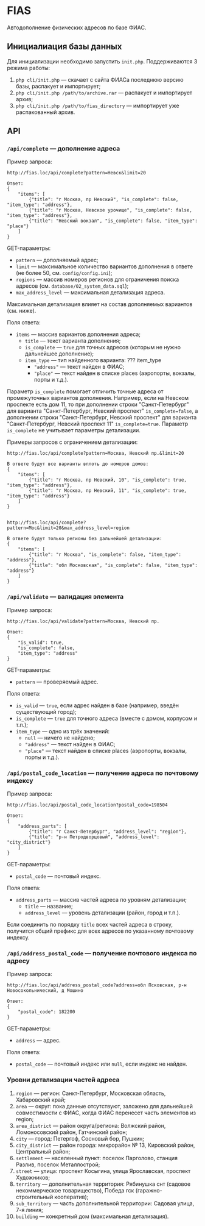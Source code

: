 FIAS
====

Автодополнение физических адресов по базе ФИАС.

## Инициалиация базы данных

Для инициализации необходимо запустить `init.php`. Поддерживаются 3 режима работы:

1. `php cli/init.php` — скачает с сайта ФИАСа последнюю версию базы, распакует и импортирует;
2. `php cli/init.php /path/to/archive.rar` — распакует и импортирует архив;
3. `php cli/init.php /path/to/fias_directory` — импортирует уже распакованный архив.

## API

### `/api/complete` — дополнение адреса

Пример запроса:

    http://fias.loc/api/complete?pattern=Невск&limit=20

    Ответ:
    {
        "items": [
            {"title": "г Москва, пр Невский", "is_complete": false, "item_type": "address"},
            {"title": "г Москва, Невское урочище", "is_complete": false, "item_type": "address"},
            {"title": "Невский вокзал", "is_complete": false, "item_type": "place"}
        ]
    }

GET-параметры:

* `pattern` — дополняемый адрес;
* `limit` — максимальное количество вариантов дополнения в ответе (не более 50, см. `config/config.ini`);
* `regions` — массив номеров регионов для ограничения поиска адресов (см. `database/02_system_data.sql`);
* `max_address_level` — максимальная детализация адреса.

Максимальная детализация влияет на состав дополняемых вариантов (см. ниже).

Поля ответа:

* `items` — массив вариантов дополнения адреса;
    * `title` — текст варианта дополнения;
    * `is_complete` — `true` для точных адресов (которым не нужно дальнейшее дополнение);
    * `item_type` — тип найденного варианта: ??? item_type
        * `"address"` — текст найден в ФИАС;
        * `"place"` — текст найден в списке places (аэропорты, вокзалы, порты и т.д.).

Параметр `is_complete` помогает отличить точные адреса от промежуточных вариантов дополнения.
Например, если на Невском проспекте есть дом 11, то
при дополнении строки "Санкт-Петербург" для варианта "Санкт-Петербург, Невский проспект" `is_complete=false`,
а дополнении строки "Санкт-Петербург, Невский проспект" для варианта "Санкт-Петербург, Невский проспект 11" `is_complete=true`.
Параметр `is_complete` не учитывает параметры детализации.

Примеры запросов с ограничением детализации:

    http://fias.loc/api/complete?pattern=Москва, Невский пр.&limit=20

    В ответе будут все варианты вплоть до номеров домов:
    {
        "items": [
            {"title": "г Москва, пр Невский, 10", "is_complete": true, "item_type": "address"},
            {"title": "г Москва, пр Невский, 11", "is_complete": true, "item_type": "address"}
        ]
    }


    http://fias.loc/api/complete?pattern=Мос&limit=20&max_address_level=region

    В ответе будут только регионы без дальнейшей детализации:
    {
        "items": [
            {"title": "г Москва", "is_complete": false, "item_type": "address"},
            {"title": "обл Московская", "is_complete": false, "item_type": "address"}
        ]
    }


### `/api/validate` — валидация элемента

Пример запроса:

    http://fias.loc/api/validate?pattern=Москва, Невский пр.

    Ответ:
    {
        "is_valid": true,
        "is_complete": false,
        "item_type": "address"
    }

GET-параметры:

* `pattern` — проверяемый адрес.

Поля ответа:

* `is_valid` — `true`, если адрес найден в базе (например, введён существующий город);
* `is_complete` — `true` для точного адреса (вместе с домом, корпусом и т.п.);
* `item_type` — одно из трёх значений:
    * `null` — ничего не найдено;
    * `"address"` — текст найден в ФИАС;
    * `"place"` — текст найден в списке places (аэропорты, вокзалы, порты и т.д.).


### `/api/postal_code_location` — получение адреса по почтовому индексу

Пример запроса:

    http://fias.loc/api/postal_code_location?postal_code=198504

    Ответ:
    {
        "address_parts": [
            {"title": "г Санкт-Петербург", "address_level": "region"},
            {"title": "р-н Петродворцовый", "address_level": "city_district"}
        ]
    }

GET-параметры:

* `postal_code` — почтовый индекс.

Поля ответа:

* `address_parts` — массив частей адреса по уровням детализации;
    * `title` — название;
    * `address_level` — уровень детализации (район, город и т.п.).

Если соединить по порядку `title` всех частей адреса в строку,
получится общий префикс для всех адресов по указанному почтовому индексу.

### `/api/address_postal_code` — получение почтового индекса по адресу

Пример запроса:

    http://fias.loc/api/address_postal_code?address=обл Псковская, р-н Новосокольнический, д Мошино

    Ответ:
    {
        "postal_code": 182200
    }

GET-параметры:

* `address` — адрес.

Поля ответа:

* `postal_code` — почтовый индекс или `null`, если индекс не найден.


### Уровни детализации частей адреса

1. `region` — регион: Санкт-Петербург, Московская область, Хабаровский край;
2. `area` — округ: пока данные отсутствуют, заложено для дальнейшей совместимости с ФИАС, когда ФИАС перенесет часть элементов из region;
3. `area_district` — район округа/региона: Волжский район, Ломоносовский район, Гатчинский район;
4. `city` — город: Петергоф, Сосновый бор, Пушкин;
5. `city_district` — район города: микрорайон № 13, Кировский район, Центральный район;
6. `settlement` — населенный пункт: поселок Парголово, станция Разлив, поселок Металлострой;
7. `street` — улица: проспект Косыгина, улица Ярославская, проспект Художников;
8. `territory` — дополнительная территория: Рябинушка снт (садовое некоммерческое товарищество), Победа гск (гаражно-строительный кооператив);
9. `sub_territory` — часть дополнительной территории: Садовая улица, 7-я линия;
10. `building` — конкретный дом (максимальная детализация).
